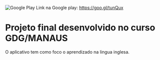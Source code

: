 
![Google Play](https://www.gstatic.com/android/market_images/web/play_prism_hlock_2x.png)
Link na Google play: https://goo.gl/tunQux


# Projeto final desenvolvido no curso GDG/MANAUS

O aplicativo tem como foco o aprendizado na lingua inglesa.
